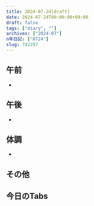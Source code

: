 ```yaml
---
title: 2024-07-24[draft]
date: 2024-07-24T00:00:00+09:00
draft: false
tags: ["diary", ""]
archives: ["2024-07"]
n年日記: ["0724"]
slug: 742297
---
```

## 午前
- 
## 午後
- 
## 体調
- 
## その他
## 今日のTabs